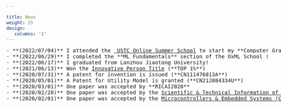 ```yaml
---

title: News
weight: 25
design:
   columns: '1'
---
```

<pre style="width: 1425px; height: 500px; overflow-y: scroll;">
- **(2022/07/04)** I attended the <a href="http://staff.ustc.edu.cn/~renjiec/SummerSchool_2022/index.html"> USTC Online Summer School</a> to start my **Computer Graphics** journey !
- **(2022/06/29)** I completed the **ML Fundamentals** section of the OxML School !
- **(2022/06/17)** I graduated from Lanzhou Jiaotong University!
- **(2021/06/13)** Won the <a href="https://tuanwei.lzjtu.edu.cn/info/1043/2997.htm">Innovative Person Title</a> (**TOP 1%**)
- **(2020/07/31)** A patent for invention is issued (**CN111476813A**)
- **(2020/05/01)** A Patent for Utility Model is granted (**CN212084334U**)
- **(2020/03/01)** One paper was accepted by **RICAI2020**
- **(2020/02/20)** One paper was accepted by the <a href="https://navi.cnki.net/knavi/journals/LZKQ/detail">Scientific & Technical Information of Gansu (Chinese Journal) </a>
- **(2020/02/01)** One paper was accepted by the <a href="https://navi.cnki.net/knavi/journals/DPJY/detail">Microcontrollers & Embedded Systems (Chinese Journal) </a>
</pre>
